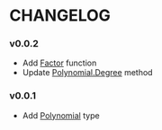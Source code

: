 # CHANGELOG

### v0.0.2
- Add [Factor](https://github.com/noah-friedman/quick-factor/blob/v0.0.2/factor.go) function
- Update [Polynomial.Degree](https://github.com/noah-friedman/quick-factor/blob/v0.0.2/polynomial.go#L18) method

### v0.0.1
- Add [Polynomial](https://github.com/noah-friedman/quick-factor/blob/v0.0.1/polynomial.go) type
